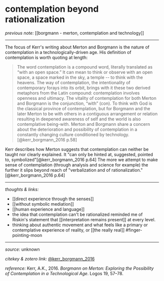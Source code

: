 # contemplation beyond rationalization

_previous note:_ [[borgmann - merton, contemplation and technology]]

---
The focus of Kerr's writing about Merton and Borgmann is the nature of contemplation in a technologically-driven age. His definition of contemplation is worth quoting at length:

>The word contemplation is a compound word, literally translated as “with an open space.” It can mean to think or observe with an open space, a space marked in the sky, a temple -- to think with the heavens. The way of contemplation, the intentionality of contemporary forays into its orbit, brings with it these two derived metaphors from the Latin compound: contemplation involves openness and ultimacy. The vitality of contemplation for both Merton and Borgmann is the conjunction, “with” (con). To think with God is the classical province of contemplation, but for Borgmann and the later Merton to be with others in a contiguous arrangement or relation resulting in deepened awareness of self and the world is also contemplative being-with. Merton and Borgmann share a concern about the deterioration and possibility of contemplation in a constantly changing culture conditioned by technology. [@kerr_borgmann_2016 p.58]

Kerr describes how Merton suggests that contemplation can neither be taught nor clearly explained. It "can only be hinted at, suggested, pointed to, symbolized"[@kerr_borgmann_2016 p.64] The more we attempt to make sense of contemplation (through analysis and science for example) the further it slips beyond reach of "verbalization and of rationalization."[@kerr_borgmann_2016 p.64]


---

_thoughts & links:_

- [[direct experience through the senses]]
- [[without symbolic mediation]]
- [[human experience and language]]
- the idea that contemplation can't be rationalized reminded me of Riskin's statement that [[interpretation remains present]] at every level.
- thinking about authentic movement and what feels like a primary or contemplative experience of reality, or [[the really real]] #finger-pointing-moon 


---

_source:_ unknown

_citekey & zotero link:_ [@kerr_borgmann_2016](zotero://select/items/1_QRTB3D4V)

_reference:_ Kerr, A.K., 2016. _Borgmann on Merton: Exploring the Possibility of Contemplation in a Technological Age_. Logos 19, 57–78.

